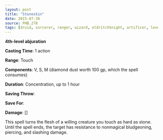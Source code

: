 ```yaml
---
layout: post
title: "Stoneskin"
date: 2015-07-30
source: PHB.278
tags: [druid, sorcerer, ranger, wizard, eldritchknight, artificer, level4, abjuration]
---
```


**4th-level abjuration**

**Casting Time**: 1 action

**Range**: Touch

**Components**: V, S, M (diamond dust worth 100 gp, which the spell consumes)

**Duration**: Concentration, up to 1 hour

**Saving Throw**:

**Save For**:

**Damage**: []

This spell turns the flesh of a willing creature you touch as hard as stone. Until the spell ends, the target has resistance to nonmagical bludgeoning, piercing, and slashing damage.

